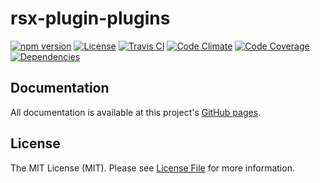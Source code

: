 # rsx-plugin-plugins

[![npm version][ico-npm]][link-npm]
[![License][ico-license]](LICENSE.md)
[![Travis CI][ico-travis]][link-travis]
[![Code Climate][ico-codeclimate]][link-codeclimate]
[![Code Coverage][ico-code-coverage]][link-code-coverage]
[![Dependencies][ico-dependencies]][link-dependencies]

## Documentation

All documentation is available at this project's [GitHub pages](http://react-native-contrib.github.io/rsx/).

## License

The MIT License (MIT). Please see [License File](LICENSE.md) for more information.

[ico-npm]: https://img.shields.io/npm/v/rsx-plugin-plugins.svg?style=flat-square
[ico-license]: https://img.shields.io/badge/license-MIT-brightgreen.svg?style=flat-square
[ico-travis]: https://img.shields.io/travis/react-native-contrib/rsx-plugin-plugins/master.svg?style=flat-square
[ico-codeclimate]: https://img.shields.io/codeclimate/github/react-native-contrib/rsx-plugin-plugins.svg?style=flat-square
[ico-code-coverage]: https://img.shields.io/codeclimate/coverage/github/react-native-contrib/rsx-plugin-plugins.svg?style=flat-square
[ico-dependencies]: https://img.shields.io/david/react-native-contrib/rsx-plugin-plugins.svg?style=flat-square

[link-npm]: https://www.npmjs.com/package/rsx-plugin-plugins
[link-travis]: https://travis-ci.org/react-native-contrib/rsx-plugin-plugins
[link-codeclimate]: https://codeclimate.com/github/react-native-contrib/rsx-plugin-plugins
[link-code-coverage]: https://codeclimate.com/github/react-native-contrib/rsx-plugin-plugins/coverage
[link-dependencies]: https://david-dm.org/react-native-contrib/rsx-plugin-plugins
